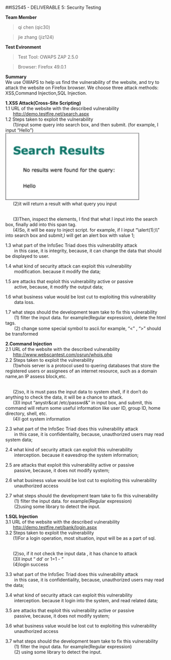 ##IS2545 - DELIVERABLE 5: Security Testing

**Team Member**
>qi chen (qic30)

>jie zhang (jiz124)

**Test Evironment**
>Test Tool: OWAPS ZAP 2.5.0

>Browser: Firefox 49.0.1

**Summary**
<br>
We use OWAPS to help us find the vulnerability of the website, and try to attack the website on Firefox browser. We choose three attack methods: XSS,Command Injection,SQL Injection.

**1.XSS Attack(Cross-Site Scripting)**
<br>
1.1 URL of the website with the described vulnerability
<br>
&nbsp;&nbsp;&nbsp;&nbsp;&nbsp;&nbsp;http://demo.testfire.net/search.aspx
<br>
1.2 Steps taken to exploit the vulnerability
<br>
&nbsp;&nbsp;&nbsp;&nbsp;&nbsp;&nbsp;(1)input some query into search box, and then submit. (for example, I input “Hello”)
![image](https://github.com/TCJ-ZJ/IS2545/blob/master/Deliverable5/img/1.jpeg)
<br>
&nbsp;&nbsp;&nbsp;&nbsp;&nbsp;&nbsp;(2)it will return a result with what query you input

<br>
&nbsp;&nbsp;&nbsp;&nbsp;&nbsp;&nbsp;(3)Then, inspect the elements, I find that what I input into the search box, finally add into this span tag.


<br>
&nbsp;&nbsp;&nbsp;&nbsp;&nbsp;&nbsp;(4)So, it will be easy to inject script. for example, if I input “\</span>alert(1);\<script>\</script>\<span>” into search box and submit,I will get an alert box with  value 1;
<br>

1.3 what part of the InfoSec Triad does this vulnerability attack
<br>
&nbsp;&nbsp;&nbsp;&nbsp;&nbsp;&nbsp;
	in this case, it is integrity, because, it can change the data that should be displayed to user.
	<br>
	
1.4 what kind of security attack can exploit this vulnerability 
<br>
&nbsp;&nbsp;&nbsp;&nbsp;&nbsp;&nbsp;
	modification. because it modify the data;
	<br>
	
1.5 are attacks that exploit this vulnerability active or passive
<br>
&nbsp;&nbsp;&nbsp;&nbsp;&nbsp;&nbsp;
	active, because, it modify the output data;
	<br>
	
1.6 what business value would be lost cut to exploiting this vulnerability
<br>
&nbsp;&nbsp;&nbsp;&nbsp;&nbsp;&nbsp;
	data loss.
	<br>
	
1.7 what steps should the development team take to fix this vulnerability
<br>
&nbsp;&nbsp;&nbsp;&nbsp;&nbsp;&nbsp;
	(1) filter the input data. for example(Regular expression), delete the html tags.
	<br>
&nbsp;&nbsp;&nbsp;&nbsp;&nbsp;&nbsp;
	(2) change some special symbol to ascii.for example, “<” , “>” should be transformed


**2.Command Injection**
<br>
2.1 URL of the website with the described vulnerability
<br>
&nbsp;&nbsp;&nbsp;&nbsp;&nbsp;&nbsp;http://www.webscantest.com/osrun/whois.php
<br>
2.2 Steps taken to exploit the vulnerability
<br>
&nbsp;&nbsp;&nbsp;&nbsp;&nbsp;&nbsp;(1)whois server is a protocol used to  quering databases that store the registered users or assignees of an internet resource, such as a domain name,an IP assess block,etc.

<br>
&nbsp;&nbsp;&nbsp;&nbsp;&nbsp;&nbsp;(2)so, it is must pass the input data to system shell, if it don’t do anything to check the data, it will be a chance to attack.

<br>
&nbsp;&nbsp;&nbsp;&nbsp;&nbsp;&nbsp;(3)I input “anystr&cat /etc/passwd&” in input box, and submit, this command will  return some useful information like user ID, group ID, home directory, shell, etc.


<br>
&nbsp;&nbsp;&nbsp;&nbsp;&nbsp;&nbsp;(4)I got system information
<br>

2.3 what part of the InfoSec Triad does this vulnerability attack
<br>
&nbsp;&nbsp;&nbsp;&nbsp;&nbsp;&nbsp;
	in this case, it is confidentiality, because, unauthorized users may read system data;
	<br>
	
2.4 what kind of security attack can exploit this vulnerability 
<br>
&nbsp;&nbsp;&nbsp;&nbsp;&nbsp;&nbsp;
	interception. because it eavesdrop the system information;
	<br>
	
2.5 are attacks that exploit this vulnerability active or passive
<br>
&nbsp;&nbsp;&nbsp;&nbsp;&nbsp;&nbsp;
	passive, because, it does not modify system;
	<br>
	
2.6 what business value would be lost cut to exploiting this vulnerability
<br>
&nbsp;&nbsp;&nbsp;&nbsp;&nbsp;&nbsp;
	unauthorized access
	<br>
	
2.7 what steps should the development team take to fix this vulnerability
<br>
&nbsp;&nbsp;&nbsp;&nbsp;&nbsp;&nbsp;
	(1) filter the input data. for example(Regular expression)
	<br>
&nbsp;&nbsp;&nbsp;&nbsp;&nbsp;&nbsp;
	(2)using some library to detect the input.

**1.SQL Injection**
<br>
3.1 URL of the website with the described vulnerability
<br>
&nbsp;&nbsp;&nbsp;&nbsp;&nbsp;&nbsp;http://demo.testfire.net/bank/login.aspx
<br>
3.2 Steps taken to exploit the vulnerability
<br>
&nbsp;&nbsp;&nbsp;&nbsp;&nbsp;&nbsp;(1)For a login operation, most situation, input will be as a part of sql.

<br>
&nbsp;&nbsp;&nbsp;&nbsp;&nbsp;&nbsp;(2)so, if it not check the input data , it has chance to attack

<br>
&nbsp;&nbsp;&nbsp;&nbsp;&nbsp;&nbsp;(3)I input “ dd' or 1=1 - ”


<br>
&nbsp;&nbsp;&nbsp;&nbsp;&nbsp;&nbsp;(4)login success
<br>

3.3 what part of the InfoSec Triad does this vulnerability attack
<br>
&nbsp;&nbsp;&nbsp;&nbsp;&nbsp;&nbsp;
	in this case, it is confidentiality, because, unauthorized users may read the data;
	<br>
	
3.4 what kind of security attack can exploit this vulnerability 
<br>
&nbsp;&nbsp;&nbsp;&nbsp;&nbsp;&nbsp;
	interception. because it login into the system, and read related data;
	<br>
	
3.5 are attacks that exploit this vulnerability active or passive
<br>
&nbsp;&nbsp;&nbsp;&nbsp;&nbsp;&nbsp;
	passive, because, it does not modify system;
	<br>
	
3.6 what business value would be lost cut to exploiting this vulnerability
<br>
&nbsp;&nbsp;&nbsp;&nbsp;&nbsp;&nbsp;
	unauthorized access
	<br>
	
3.7 what steps should the development team take to fix this vulnerability
<br>
&nbsp;&nbsp;&nbsp;&nbsp;&nbsp;&nbsp;
	(1) filter the input data. for example(Regular expression)
	<br>
&nbsp;&nbsp;&nbsp;&nbsp;&nbsp;&nbsp;
	(2) using some library to detect the input.
	
	
	

